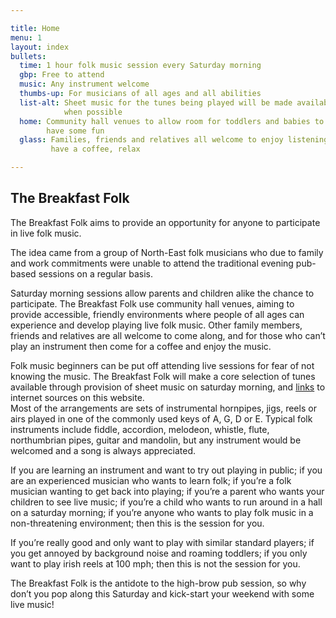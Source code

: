 ```yaml
---

title: Home
menu: 1
layout: index
bullets:
  time: 1 hour folk music session every Saturday morning
  gbp: Free to attend
  music: Any instrument welcome
  thumbs-up: For musicians of all ages and all abilities
  list-alt: Sheet music for the tunes being played will be made available
            when possible
  home: Community hall venues to allow room for toddlers and babies to
        have some fun
  glass: Families, friends and relatives all welcome to enjoy listening,
         have a coffee, relax

---
```


## The Breakfast Folk

The Breakfast Folk aims to provide an opportunity for anyone to participate in 
live folk music.

The idea came from a group of North-East folk musicians who due to family and 
work commitments were unable to attend the traditional evening pub-based 
sessions on a regular basis.

Saturday morning sessions allow parents and children alike the chance to 
participate.  The Breakfast Folk use community hall venues, aiming to provide 
accessible, friendly environments where people of all ages can experience and 
develop playing live folk music.  Other family members, friends and relatives 
are all welcome to come along, and for those who can’t play an instrument then 
come for a coffee and enjoy the music.

Folk music beginners can be put off attending live sessions for fear of not 
knowing the music.  The Breakfast Folk will make a core selection of tunes 
available through provision of sheet music on saturday morning, 
and [links](/tune-sets/) to internet sources on this website.  
Most of the arrangements
are sets of instrumental hornpipes, jigs, reels or airs played in one of the 
commonly used keys of A, G, D or E.  Typical folk instruments include fiddle, 
accordion, melodeon, whistle, flute, northumbrian pipes, guitar and mandolin, 
but any instrument would be welcomed and a song is always appreciated.

If you are learning an instrument and want to try out playing in public; if you
are an experienced musician who wants to learn folk; if you’re a folk musician
wanting to get back into playing; if you’re a parent who wants your children
to see live music; if you’re a child who wants to run around in a hall on a
saturday morning; if you’re anyone who wants to play folk music in a 
non-threatening environment; then this is the session for you.

If you’re really good and only want to play with similar standard players; if 
you get annoyed by background noise and roaming toddlers; if you only want to 
play irish reels at 100 mph; then this is not the session for you.

The Breakfast Folk is the antidote to the high-brow pub session, so why don’t 
you pop along this Saturday and kick-start your weekend with some live music!

